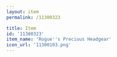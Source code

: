 ```yaml
---
layout: item
permalink: /11300323

title: Item
id: '11300323'
item_name: 'Rogue''s Precious Headgear'
icon_url: '11300103.png'
---
```

